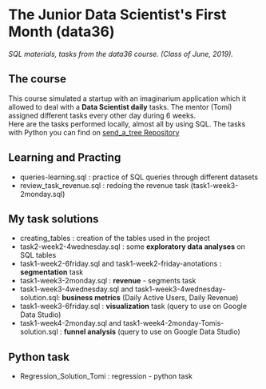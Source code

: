 # The Junior Data Scientist's First Month (data36)

*SQL materials, tasks from the data36 course. (Class of June, 2019).*

## The course
This course simulated a startup with an imaginarium application which it allowed to deal with a **Data Scientist daily** tasks.
The mentor (Tomi) assigned different tasks every other day during 6 weeks. <br>
Here are the tasks performed locally, almost all by using SQL. The tasks with Python you can find on [send_a_tree Repository](https://github.com/gabrielatrindade/send-a-tree)

## Learning and Practing
- queries-learning.sql : practice of SQL queries through different datasets
- review_task_revenue.sql	: redoing the revenue task (task1-week3-2monday.sql)

## My task solutions
- creating_tables : creation of the tables used in the project
- task2-week2-4wednesday.sql : some **exploratory data analyses** on SQL tables
- task1-week2-6friday.sql and task1-week2-friday-anotations	: **segmentation** task
- task1-week3-2monday.sql	: **revenue** - segments task
- task1-week3-4wednesday.sql and task1-week3-4wednesday-solution.sql: **business metrics** (Daily Active Users, Daily Revenue)
- task1-week3-6friday.sql	: **visualization** task (query to use on Google Data Studio)
- task1-week4-2monday.sql and task1-week4-2monday-Tomis-solution.sql : **funnel analysis** (query to use on Google Data Studio)

## Python task
- Regression_Solution_Tomi : regression - python task
